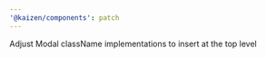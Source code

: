 ```yaml
---
'@kaizen/components': patch
---
```


Adjust Modal className implementations to insert at the top level

